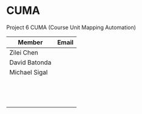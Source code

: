 # CUMA
Project 6 CUMA (Course Unit Mapping Automation)

|Member|Email|
|---|---|
|Zilei Chen|   |
|David Batonda|   |
|Michael Sigal|   |
|   |   |
|   |   |
|   |   |
|   |   |
|   |   |
|   |   |
|   |   |
|   |   |
|   |   |
|   |   |
|   |   |
|   |   |
|   |   |